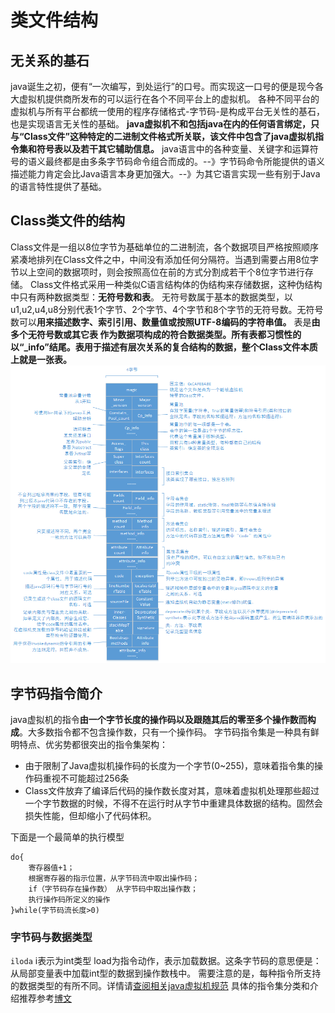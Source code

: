 # 类文件结构
## 无关系的基石
java诞生之初，便有“一次编写，到处运行”的口号。而实现这一口号的便是现今各大虚拟机提供商所发布的可以运行在各个不同平台上的虚拟机。
各种不同平台的虚拟机与所有平台都统一使用的程序存储格式-字节码-是构成平台无关性的基石，也是实现语言无关性的基础。
**java虚拟机不和包括java在内的任何语言绑定，只与“Class文件”这种特定的二进制文件格式所关联，该文件中包含了java虚拟机指令集和符号表以及若干其它辅助信息。**
java语言中的各种变量、关键字和运算符号的语义最终都是由多条字节码命令组合而成的。--》字节码命令所能提供的语义描述能力肯定会比Java语言本身更加强大。--》为其它语言实现一些有别于Java的语言特性提供了基础。
## Class类文件的结构
Class文件是一组以8位字节为基础单位的二进制流，各个数据项目严格按照顺序紧凑地排列在Class文件之中，中间没有添加任何分隔符。当遇到需要占用8位字节以上空间的数据项时，则会按照高位在前的方式分割成若干个8位字节进行存储。
Class文件格式采用一种类似C语言结构体的伪结构来存储数据，这种伪结构中只有两种数据类型：**无符号数和表**。
无符号数属于基本的数据类型，以u1,u2,u4,u8分别代表1个字节、2个字节、4个字节和8个字节的无符号数。无符号数可以**用来描述数字、索引引用、数量值或按照UTF-8编码的字符串值。**
表是**由多个无符号数或其它表 作为数据项构成的符合数据类型。**所有表都习惯性的以“_info”结尾。表**用于描述有层次关系的复合结构的数据，整个Class文件本质上就是一张表。**
![Class文件格式图](img/类文件结构图.png)
## 字节码指令简介
java虚拟机的指令**由一个字节长度的操作码以及跟随其后的零至多个操作数而构成**。大多数指令都不包含操作数，只有一个操作码。
字节码指令集是一种具有鲜明特点、优劣势都很突出的指令集架构：
- 由于限制了Java虚拟机操作码的长度为一个字节(0~255)，意味着指令集的操作码重视不可能超过256条
- Class文件放弃了编译后代码的操作数长度对其，意味着虚拟机处理那些超过一个字节数据的时候，不得不在运行时从字节中重建具体数据的结构。固然会损失性能，但却缩小了代码体积。

下面是一个最简单的执行模型
```
do{
	寄存器值+1；
	根据寄存器的指示位置，从字节码流中取出操作码；
	if（字节码存在操作数） 从字节码中取出操作数；
	执行操作码所定义的操作
}while(字节码流长度>0)
```
### 字节码与数据类型
`iloda` i表示为int类型 load为指令动作，表示加载数据。这条字节码的意思便是：从局部变量表中加载int型的数据到操作数栈中。
需要注意的是，每种指令所支持的数据类型的有所不同。详情请[查阅相关java虚拟机规范]()
具体的指令集分类和介绍推荐参考[博文](http://www.cnblogs.com/gnivor/p/4521878.html)